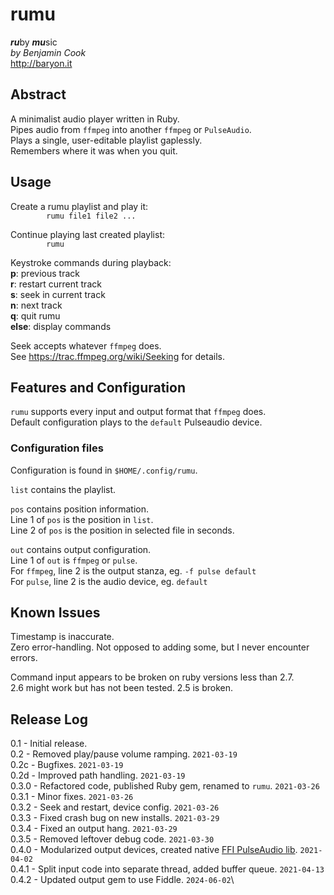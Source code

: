 # rumu

***ru***by ***mu***sic\
*by Benjamin Cook*\
<http://baryon.it>

## Abstract

A minimalist audio player written in Ruby.\
Pipes audio from `ffmpeg` into another `ffmpeg` or `PulseAudio`.\
Plays a single, user-editable playlist gaplessly.\
Remembers where it was when you quit.

## Usage
Create a rumu playlist and play it:\
`        rumu file1 file2 ...`
	
Continue playing last created playlist:\
`        rumu`

Keystroke commands during playback:\
**p**: previous track\
**r**: restart current track\
**s**: seek in current track\
**n**: next track\
**q**: quit rumu\
**else**: display commands

Seek accepts whatever `ffmpeg` does.\
See <https://trac.ffmpeg.org/wiki/Seeking> for details.

## Features and Configuration

`rumu` supports every input and output format that `ffmpeg` does.\
Default configuration plays to the `default` Pulseaudio device.

### Configuration files

Configuration is found in `$HOME/.config/rumu`.

`list` contains the playlist.

`pos` contains position information.\
Line 1 of `pos` is the position in `list`.\
Line 2 of `pos` is the position in selected file in seconds.

`out` contains output configuration.\
Line 1 of `out` is `ffmpeg` or `pulse`.\
For `ffmpeg`, line 2 is the output stanza, eg. `-f pulse default`\
For `pulse`, line 2 is the audio device, eg. `default`

## Known Issues
Timestamp is inaccurate.\
Zero error-handling. Not opposed to adding some, but I never encounter errors.

Command input appears to be broken on ruby versions less than 2.7.\
2.6 might work but has not been tested. 2.5 is broken.

## Release Log
0.1 - Initial release.\
0.2 - Removed play/pause volume ramping. `2021-03-19`\
0.2c - Bugfixes. `2021-03-19`\
0.2d - Improved path handling. `2021-03-19`\
0.3.0 - Refactored code, published Ruby gem, renamed to `rumu`. `2021-03-26`\
0.3.1 - Minor fixes. `2021-03-26`\
0.3.2 - Seek and restart, device config. `2021-03-26`\
0.3.3 - Fixed crash bug on new installs. `2021-03-29`\
0.3.4 - Fixed an output hang. `2021-03-29`\
0.3.5 - Removed leftover debug code. `2021-03-30`\
0.4.0 - Modularized output devices, created native [FFI PulseAudio lib](https://github.com/Canar/pulseaudio_simple_ffi). `2021-04-02`\
0.4.1 - Split input code into separate thread, added buffer queue. `2021-04-13`\
0.4.2 - Updated output gem to use Fiddle. `2024-06-02`\
